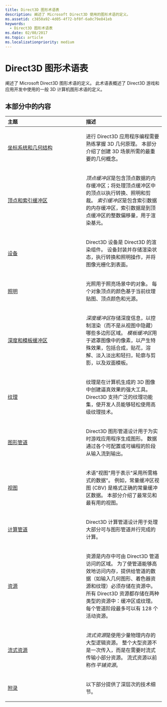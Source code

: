 ```yaml
---
title: Direct3D 图形术语表
description: 阐述了 Microsoft Direct3D 使用的图形术语的定义。
ms.assetid: c3850a92-4d05-4f72-bf0f-6a0c79e841eb
keywords:
  - Direct3D 图形术语表
ms.date: 02/08/2017
ms.topic: article
ms.localizationpriority: medium
---
```

# <a name="direct3d-graphics-glossary"></a>Direct3D 图形术语表


阐述了 Microsoft Direct3D 图形术语的定义。 此术语表概述了 Direct3D 游戏和应用开发中使用的一般 3D 计算机图形术语的定义。

## <a name="span-idin-this-sectionspanin-this-section"></a><span id="in-this-section"></span>本部分中的内容


<table>
<colgroup>
<col width="50%" />
<col width="50%" />
</colgroup>
<thead>
<tr class="header">
<th align="left">主题</th>
<th align="left">描述</th>
</tr>
</thead>
<tbody>
<tr class="odd">
<td align="left"><p><a href="coordinate-systems-and-geometry.md">坐标系统和几何结构</a></p></td>
<td align="left"><p>进行 Direct3D 应用程序编程需要熟练掌握 3D 几何原理。 本部分介绍了创建 3D 场景所需的最重要的几何概念。</p></td>
</tr>
<tr class="even">
<td align="left"><p><a href="vertex-and-index-buffers.md">顶点和索引缓冲区</a></p></td>
<td align="left"><p><em>顶点缓冲区</em>是包含顶点数据的内存缓冲区；将处理顶点缓冲区中的顶点以执行转换、照明和剪裁。 <em>索引缓冲区</em>是包含索引数据的内存缓冲区，索引数据是到顶点缓冲区的整数偏移量，用于渲染基元。</p></td>
</tr>
<tr class="odd">
<td align="left"><p><a href="devices.md">设备</a></p></td>
<td align="left"><p>Direct3D 设备是 Direct3D 的渲染组件。 设备封装并存储渲染状态，执行转换和照明操作，并将图像光栅化到表面。</p></td>
</tr>
<tr class="even">
<td align="left"><p><a href="lights-and-materials.md">照明</a></p></td>
<td align="left"><p>光照用于照亮场景中的对象。 每个对象顶点的颜色基于当前纹理贴图、顶点颜色和光源。</p></td>
</tr>
<tr class="odd">
<td align="left"><p><a href="depth-and-stencil-buffers.md">深度和模板缓冲区</a></p></td>
<td align="left"><p><em>深度缓冲区</em>存储深度信息，以控制渲染（而不是从视图中隐藏）哪些多边形区域。 <em>模板缓冲区</em>用于遮罩图像中的像素，以产生特殊效果，包括合成，贴花，溶解、淡入淡出和轻扫，轮廓与剪影，以及双面模板。</p></td>
</tr>
<tr class="even">
<td align="left"><p><a href="textures.md">纹理</a></p></td>
<td align="left"><p>纹理是在计算机生成的 3D 图像中创建逼真效果的强大工具。 Direct3D 支持广泛的纹理功能集，使开发人员能够轻松使用高级纹理技术。</p></td>
</tr>
<tr class="odd">
<td align="left"><p><a href="graphics-pipeline.md">图形管道</a></p></td>
<td align="left"><p>Direct3D 图形管道设计用于为实时游戏应用程序生成图形。 数据通过各个可配置或可编程的阶段从输入流到输出。</p></td>
</tr>
<tr class="even">
<td align="left"><p><a href="views.md">视图</a></p></td>
<td align="left"><p>术语&quot;视图&quot;用于表示&quot;采用所需格式的数据&quot;。 例如，常量缓冲区视图 (CBV) 是格式正确的常量缓冲区数据。 本部分介绍了最常见和最有用的视图。</p></td>
</tr>
<tr class="odd">
<td align="left"><p><a href="compute-pipeline.md">计算管道</a></p></td>
<td align="left"><p>Direct3D 计算管道设计用于处理大部分可与图形管道并行完成的计算。</p></td>
</tr>
<tr class="even">
<td align="left"><p><a href="resources.md">资源</a></p></td>
<td align="left"><p>资源是内存中可由 Direct3D 管道访问的区域。 为了使管道能够高效地访问内存，提供给管道的数据（如输入几何图形、着色器资源和纹理）必须存储在资源中。 所有 Direct3D 资源都存储在两种类型的资源中：缓冲区或纹理。 每个管道阶段最多可以有 128 个活动资源。</p></td>
</tr>
<tr class="odd">
<td align="left"><p><a href="streaming-resources.md">流式资源</a></p></td>
<td align="left"><p><em>流式资源</em>是使用少量物理内存的大型逻辑资源。 整个大型资源不是一次传入，而是在需要时流式传输小部分资源。 流式资源以前称作<em>平铺资源</em>。</p></td>
</tr>
<tr class="even">
<td align="left"><p><a href="appendix.md">附录</a></p></td>
<td align="left"><p>以下部分提供了深层次的技术细节。</p></td>
</tr>
</tbody>
</table>

 

 

 

